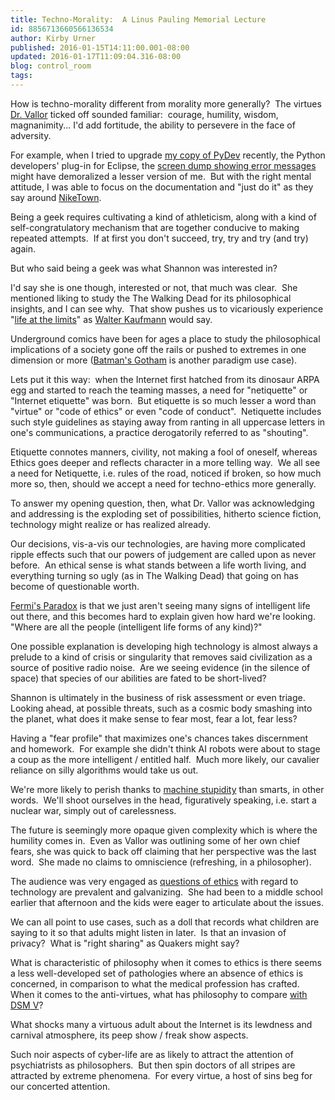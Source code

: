 ```yaml
---
title: Techno-Morality:  A Linus Pauling Memorial Lecture
id: 8856713660566136534
author: Kirby Urner
published: 2016-01-15T14:11:00.001-08:00
updated: 2016-01-17T11:09:04.316-08:00
blog: control_room
tags: 
---
```


[](https://www.flickr.com/photos/kirbyurner/23774292693/in/dateposted-public/)

How is techno-morality different from morality more generally?  The virtues [Dr. Vallor](http://isepp.org/Pages/15-16%20Pages/Vallor.html) ticked off sounded familiar:  courage, humility, wisdom, magnanimity... I'd add fortitude, the ability to persevere in the face of adversity.

For example, when I tried to upgrade [my copy of PyDev](http://www.pydev.org/) recently, the Python developers' plug-in for Eclipse, the [screen dump showing error messages](https://flic.kr/p/D2mFQF) might have demoralized a lesser version of me.  But with the right mental attitude, I was able to focus on the documentation and "just do it" as they say around [NikeTown](https://www.google.com/search?q=NIkeTown).

Being a geek requires cultivating a kind of athleticism, along with a kind of self-congratulatory mechanism that are together conducive to making repeated attempts.  If at first you don't succeed, try, try and try (and try) again.

But who said being a geek was what Shannon was interested in?

I'd say she is one though, interested or not, that much was clear.  She mentioned liking to study the The Walking Dead for its philosophical insights, and I can see why.  That show pushes us to vicariously experience "[life at the limits](http://mybizmo.blogspot.com/2016/01/zombie-dice.html)" as [Walter Kaufmann](http://mybizmo.blogspot.com/2008/02/philosophy-101.html) would say.

Underground comics have been for ages a place to study the philosophical implications of a society gone off the rails or pushed to extremes in one dimension or more ([Batman's Gotham](http://mybizmo.blogspot.com/2012/08/the-dark-knight-rises-movie-review.html) is another paradigm use case).

Lets put it this way:  when the Internet first hatched from its dinosaur ARPA egg and started to reach the teaming masses, a need for "netiquette" or "Internet etiquette" was born.  But etiquette is so much lesser a word than "virtue" or "code of ethics" or even "code of conduct".  Netiquette includes such style guidelines as staying away from ranting in all uppercase letters in one's communications, a practice derogatorily referred to as "shouting".

Etiquette connotes manners, civility, not making a fool of oneself, whereas Ethics goes deeper and reflects character in a more telling way.  We all see a need for Netiquette, i.e. rules of the road, noticed if broken, so how much more so, then, should we accept a need for techno-ethics more generally.

To answer my opening question, then, what Dr. Vallor was acknowledging and addressing is the exploding set of possibilities, hitherto science fiction, technology might realize or has realized already.

Our decisions, vis-a-vis our technologies, are having more complicated ripple effects such that our powers of judgement are called upon as never before.  An ethical sense is what stands between a life worth living, and everything turning so ugly (as in The Walking Dead) that going on has become of questionable worth.

[Fermi's Paradox](https://en.wikipedia.org/wiki/Fermi_paradox) is that we just aren't seeing many signs of intelligent life out there, and this becomes hard to explain given how hard we're looking.   "Where are all the people (intelligent life forms of any kind)?"

One possible explanation is developing high technology is almost always a prelude to a kind of crisis or singularity that removes said civilization as a source of positive radio noise.  Are we seeing evidence (in the silence of space) that species of our abilities are fated to be short-lived?

Shannon is ultimately in the business of risk assessment or even triage.  Looking ahead, at possible threats, such as a cosmic body smashing into the planet, what does it make sense to fear most, fear a lot, fear less?

Having a "fear profile" that maximizes one's chances takes discernment and homework.  For example she didn't think AI robots were about to stage a coup as the more intelligent / entitled half.  Much more likely, our cavalier reliance on silly algorithms would take us out.

We're more likely to perish thanks to [machine stupidity](http://controlroom.blogspot.com/2015/12/the-human-experiment-movie-review.html) than smarts, in other words.  We'll shoot ourselves in the head, figuratively speaking, i.e. start a nuclear war, simply out of carelessness.

The future is seemingly more opaque given complexity which is where the humility comes in.  Even as Vallor was outlining some of her own chief fears, she was quick to back off claiming that her perspective was the last word.  She made no claims to omniscience (refreshing, in a philosopher).

The audience was very engaged as [questions of ethics](http://mybizmo.blogspot.com/2015/05/engineering-as-moral-enterprise.html) with regard to technology are prevalent and galvanizing.  She had been to a middle school earlier that afternoon and the kids were eager to articulate about the issues.

We can all point to use cases, such as a doll that records what children are saying to it so that adults might listen in later.  Is that an invasion of privacy?  What is "right sharing" as Quakers might say?

What is characteristic of philosophy when it comes to ethics is there seems a less well-developed set of pathologies where an absence of ethics is concerned, in comparison to what the medical profession has crafted.  When it comes to the anti-virtues, what has philosophy to compare [with DSM V](http://dsm.psychiatryonline.org/doi/book/10.1176/appi.books.9780890425596)?

What shocks many a virtuous adult about the Internet is its lewdness and carnival atmosphere, its peep show / freak show aspects.

Such noir aspects of cyber-life are as likely to attract the attention of psychiatrists as philosophers.  But then spin doctors of all stripes are attracted by extreme phenomena.  For every virtue, a host of sins beg for our concerted attention.

[](https://www.flickr.com/photos/kirbyurner/24033270789/in/dateposted-public/)